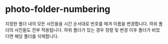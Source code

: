 # photo-folder-numbering

지정한 폴더 내의 모든 사진들을 시간 순서대로 번호를 매겨 이름을 변경합니다.
하위 폴더의 사진들도 전부 적용됩니다.
하위 폴더가 있는 경우 정렬 및 변경 이후 폴더가 비었다면 해당 폴더를 삭제합니다.
